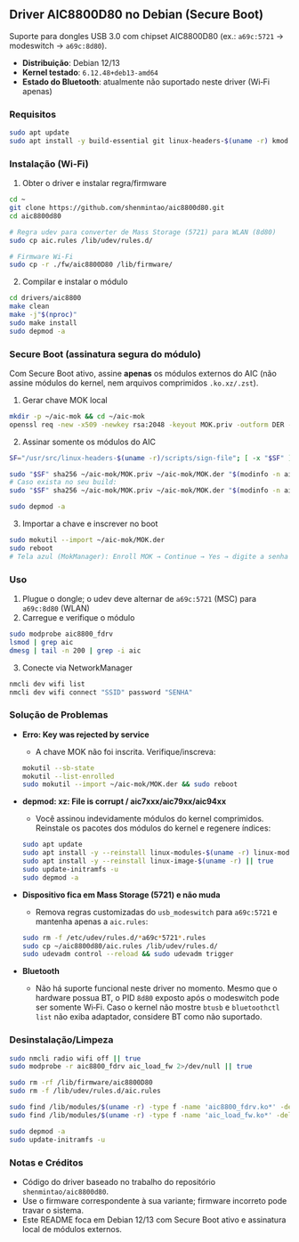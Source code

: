 ## Driver AIC8800D80 no Debian (Secure Boot)

Suporte para dongles USB 3.0 com chipset AIC8800D80 (ex.: `a69c:5721` → modeswitch → `a69c:8d80`).

- **Distribuição**: Debian 12/13
- **Kernel testado**: `6.12.48+deb13-amd64`
- **Estado do Bluetooth**: atualmente não suportado neste driver (Wi‑Fi apenas)

### Requisitos

```bash
sudo apt update
sudo apt install -y build-essential git linux-headers-$(uname -r) kmod mokutil openssl ca-certificates
```

### Instalação (Wi‑Fi)

1) Obter o driver e instalar regra/firmware
```bash
cd ~
git clone https://github.com/shenmintao/aic8800d80.git
cd aic8800d80

# Regra udev para converter de Mass Storage (5721) para WLAN (8d80)
sudo cp aic.rules /lib/udev/rules.d/

# Firmware Wi‑Fi
sudo cp -r ./fw/aic8800D80 /lib/firmware/
```

2) Compilar e instalar o módulo
```bash
cd drivers/aic8800
make clean
make -j"$(nproc)"
sudo make install
sudo depmod -a
```

### Secure Boot (assinatura segura do módulo)

Com Secure Boot ativo, assine **apenas** os módulos externos do AIC (não assine módulos do kernel, nem arquivos comprimidos `.ko.xz/.zst`).

1) Gerar chave MOK local
```bash
mkdir -p ~/aic-mok && cd ~/aic-mok
openssl req -new -x509 -newkey rsa:2048 -keyout MOK.priv -outform DER -out MOK.der -nodes -days 36500 -subj "/CN=AIC8800 Local/"
```

2) Assinar somente os módulos do AIC
```bash
SF="/usr/src/linux-headers-$(uname -r)/scripts/sign-file"; [ -x "$SF" ] || SF="$(command -v sign-file || echo /usr/lib/linux-kbuild-$(uname -r | cut -d. -f1,2)/scripts/sign-file)"

sudo "$SF" sha256 ~/aic-mok/MOK.priv ~/aic-mok/MOK.der "$(modinfo -n aic8800_fdrv)"
# Caso exista no seu build:
sudo "$SF" sha256 ~/aic-mok/MOK.priv ~/aic-mok/MOK.der "$(modinfo -n aic_load_fw 2>/dev/null)"

sudo depmod -a
```

3) Importar a chave e inscrever no boot
```bash
sudo mokutil --import ~/aic-mok/MOK.der
sudo reboot
# Tela azul (MokManager): Enroll MOK → Continue → Yes → digite a senha → reboot
```

### Uso

1) Plugue o dongle; o udev deve alternar de `a69c:5721` (MSC) para `a69c:8d80` (WLAN)
2) Carregue e verifique o módulo
```bash
sudo modprobe aic8800_fdrv
lsmod | grep aic
dmesg | tail -n 200 | grep -i aic
```
3) Conecte via NetworkManager
```bash
nmcli dev wifi list
nmcli dev wifi connect "SSID" password "SENHA"
```

### Solução de Problemas

- **Erro: Key was rejected by service**
  - A chave MOK não foi inscrita. Verifique/inscreva:
  ```bash
  mokutil --sb-state
  mokutil --list-enrolled
  sudo mokutil --import ~/aic-mok/MOK.der && sudo reboot
  ```

- **depmod: xz: File is corrupt / aic7xxx/aic79xx/aic94xx**
  - Você assinou indevidamente módulos do kernel comprimidos. Reinstale os pacotes dos módulos do kernel e regenere índices:
  ```bash
  sudo apt update
  sudo apt install -y --reinstall linux-modules-$(uname -r) linux-modules-extra-$(uname -r) || true
  sudo apt install -y --reinstall linux-image-$(uname -r) || true
  sudo update-initramfs -u
  sudo depmod -a
  ```

- **Dispositivo fica em Mass Storage (5721) e não muda**
  - Remova regras customizadas do `usb_modeswitch` para `a69c:5721` e mantenha apenas a `aic.rules`:
  ```bash
  sudo rm -f /etc/udev/rules.d/*a69c*5721*.rules
  sudo cp ~/aic8800d80/aic.rules /lib/udev/rules.d/
  sudo udevadm control --reload && sudo udevadm trigger
  ```

- **Bluetooth**
  - Não há suporte funcional neste driver no momento. Mesmo que o hardware possua BT, o PID `8d80` exposto após o modeswitch pode ser somente Wi‑Fi. Caso o kernel não mostre `btusb` e `bluetoothctl list` não exiba adaptador, considere BT como não suportado.

### Desinstalação/Limpeza

```bash
sudo nmcli radio wifi off || true
sudo modprobe -r aic8800_fdrv aic_load_fw 2>/dev/null || true

sudo rm -rf /lib/firmware/aic8800D80
sudo rm -f /lib/udev/rules.d/aic.rules

sudo find /lib/modules/$(uname -r) -type f -name 'aic8800_fdrv.ko*' -delete
sudo find /lib/modules/$(uname -r) -type f -name 'aic_load_fw.ko*' -delete

sudo depmod -a
sudo update-initramfs -u
```

### Notas e Créditos

- Código do driver baseado no trabalho do repositório `shenmintao/aic8800d80`.
- Use o firmware correspondente à sua variante; firmware incorreto pode travar o sistema.
- Este README foca em Debian 12/13 com Secure Boot ativo e assinatura local de módulos externos.
